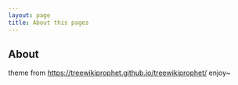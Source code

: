 ```yaml
---
layout: page
title: About this pages
---
```

## About
theme from <https://treewikiprophet.github.io/treewikiprophet/>
enjoy~
